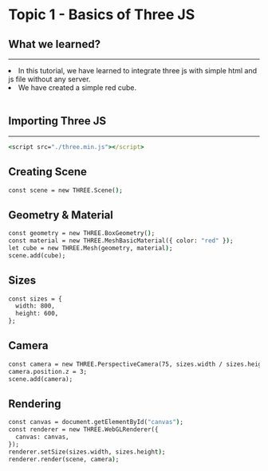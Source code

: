 # Topic 1 - Basics of Three JS

## What we learned?

<hr />
<li>In this tutorial, we have learned to integrate three js with simple html and js file without any server.</li>

<li>We have created a simple red cube.</li>

<br />

## Importing Three JS

<hr />

```cmd
<script src="./three.min.js"></script>
```

## Creating Scene

```cmd
const scene = new THREE.Scene();
```

## Geometry & Material

```cmd
const geometry = new THREE.BoxGeometry();
const material = new THREE.MeshBasicMaterial({ color: "red" });
let cube = new THREE.Mesh(geometry, material);
scene.add(cube);
```

## Sizes

```cmd
const sizes = {
  width: 800,
  height: 600,
};
```

## Camera

```cmd
const camera = new THREE.PerspectiveCamera(75, sizes.width / sizes.height);
camera.position.z = 3;
scene.add(camera);
```

## Rendering

```cmd
const canvas = document.getElementById("canvas");
const renderer = new THREE.WebGLRenderer({
  canvas: canvas,
});
renderer.setSize(sizes.width, sizes.height);
renderer.render(scene, camera);
```
